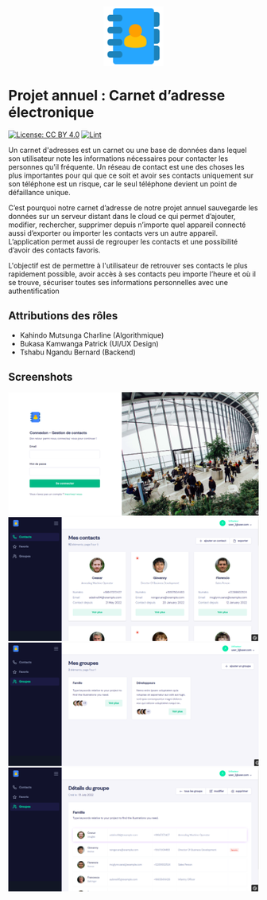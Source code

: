 <p align="center">
<img src="public/images/logo_icon.png" alt="drawing" width="120"/>
</p>

# Projet annuel : Carnet d’adresse électronique

[![License: CC BY 4.0](https://img.shields.io/badge/License-CC_BY_4.0-lightgrey.svg)](https://creativecommons.org/licenses/by/4.0/)
[![Lint](https://github.com/bernard-ng/contact-book-php/actions/workflows/lint.yaml/badge.svg)](https://github.com/bernard-ng/contact-book-php/actions/workflows/lint.yaml)

Un carnet d'adresses est un carnet ou une base de données dans lequel son utilisateur note les informations nécessaires pour contacter les personnes qu'il fréquente. Un réseau de contact est une des choses les plus importantes pour qui que ce soit et avoir ses contacts uniquement sur son téléphone est un risque, car le seul téléphone devient un point de défaillance unique.

C’est pourquoi notre carnet d’adresse de notre projet annuel sauvegarde les données sur un serveur distant dans le cloud ce qui permet d’ajouter, modifier, rechercher, supprimer depuis n’importe quel appareil connecté aussi d’exporter ou importer les contacts vers un autre appareil. L’application permet aussi de regrouper les contacts et une possibilité d’avoir des contacts favoris.

L'objectif est de permettre à l'utilisateur de retrouver ses contacts le plus rapidement possible, avoir accès à ses contacts peu importe l’heure et où il se trouve, sécuriser toutes ses informations personnelles avec une authentification

## Attributions des rôles

- Kahindo Mutsunga Charline (Algorithmique)
- Bukasa Kamwanga Patrick (UI/UX Design)
- Tshabu Ngandu Bernard (Backend)

## Screenshots

![login](.github/screenshots/contact-book-4.png)
![contact page](.github/screenshots/contact-book-1.png)
![groupe page](.github/screenshots/contact-book-2.png)
![group single page](.github/screenshots/contact-book-3.png)
